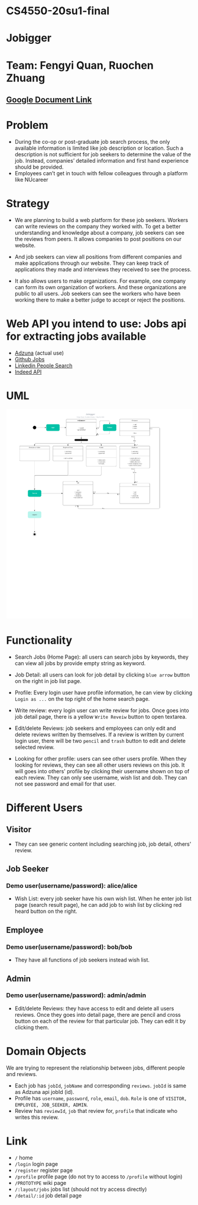 # CS4550-20su1-final
# Jobigger
# Team: Fengyi Quan, Ruochen Zhuang
## [Google Document Link](https://docs.google.com/document/d/1KFIONIMVNue0Vp0JVMilHfNbEsssDyMHjZ9Dn8Nkr8Y/edit)
# Problem 


- During the co-op or post-graduate job search process, the only available information is limited 
like job description or location. Such a description is not sufficient for job seekers to determine 
the value of the job. Instead, companies’ detailed information and first hand experience should be 
provided.
- Employees can’t get in touch with fellow colleagues through a platform like NUcareer

# Strategy
- We are planning to build a web platform for these job seekers. Workers can write reviews on the 
company they worked with. To get a better understanding and knowledge about a company, job seekers 
can see the reviews from peers. It allows companies to post positions on our website. 
- And job seekers can view all positions from different companies and make applications through our 
website. They can keep track of applications they made and interviews they received to see the 
process.

- It also allows users to make organizations. For example, one company can form its own organization
 of workers. And these organizations are public to all users. Job seekers can see the workers who 
 have been working there to make a better judge to accept or reject the positions. 

# Web API you intend to use: Jobs api for extracting jobs available
- [Adzuna](https://developer.adzuna.com/docs/search) (actual use)
- [Github Jobs](https://jobs.github.com/api)
- [Linkedin People Search](https://developer.linkedin.com/documents/people-search-api)
- [Indeed API](https://rapidapi.com/indeed/api/indeed)

# UML
![Jobigger UML](./Jobigger%20UML.png)


# Functionality
- Search Jobs (Home Page): all users can search jobs by keywords, they can view all jobs by provide 
empty string as keyword.

- Job Detail: all users can look for job detail by clicking `blue arrow` button on the right in job 
list page.

- Profile: Every login user have profile information, he can view by clicking `Login as ...` on the
top right of the home search page. 

- Write review: every login user can write review for jobs. Once goes into job detail page, there is
a yellow `Write Reveiw` button to open textarea. 

- Edit/delete Reviews: job seekers and employees can only edit and delete reviews written by 
themselves. If a review is written by current login user, there will be two `pencil` and `trash` 
button to edit and delete selected review.

- Looking for other profile: users can see other users profile. When they looking for reviews, they 
can see all other users reviews on this job. It will goes into others' profile by clicking their 
username shown on top of each review. They can only see username, wish list and dob. They can not 
see password and email for that user.

# Different Users
## Visitor
- They can see generic content including searching job, job detail, others' review. 


## Job Seeker
### Demo user(username/password): alice/alice
- Wish List: every job seeker have his own wish list. When he enter job list page (search result 
page), he can add job to wish list by clicking red heard button on the right.


## Employee
### Demo user(username/password): bob/bob
- They have all functions of job seekers instead wish list. 

## Admin
### Demo user(username/password): admin/admin
- Edit/delete Reviews: they have access to edit and delete all users reviews. Once they goes into 
detail page, there are pencil and cross button on each of the review for that particular job. They
can edit it by clicking them.

# Domain Objects
We are trying to represent the relationship between jobs, different people and reviews. 
- Each job has `jobId`, `jobName` and corresponding `reviews`. `jobId` is same as Adzuna api jobId (id).
- Profile has `username`, `password`, `role`, `email`, `dob`. `Role` is one of 
`VISITOR, EMPLOYEE, JOB_SEEKER, ADMIN`.
- Review has `reviewId`, `job` that review for, `profile` that indicate who writes this review. 

# Link
- `/` home
- `/login` login page
- `/register` register page
- `/profile` profile page (do not try to access to `/profile` without login)
- `/PROTOTYPE` wiki page
- `/:layout/jobs` jobs list (should not try access directly)
- `/detail/:id` job detail page
